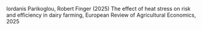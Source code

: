
Iordanis Parikoglou, Robert Finger (2025) The effect of heat stress on risk and efficiency in dairy farming, European Review of Agricultural Economics, 2025
